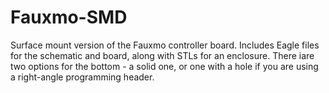 # Fauxmo-SMD
Surface mount version of the Fauxmo controller board.  Includes Eagle files for the schematic and board, along with STLs for an enclosure.  There iare two options for the bottom - a solid one, or one with a hole if you are using a right-angle programming header.
